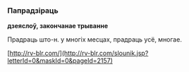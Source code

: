 ### Папрадзіраць
**дзеяслоў, закончанае трыванне**

Прадраць што-н. у многіх месцах, прадраць усё, многае.

<a rel="author">[http://rv-blr.com/](http://rv-blr.com/slounik.jsp?letterId=0&maskId=0&pageId=2157)</a>
